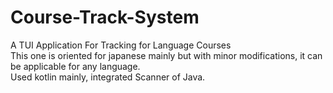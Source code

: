# Course-Track-System
A TUI Application For Tracking for Language Courses <br>
This one is oriented for japanese mainly but with minor modifications, it can be applicable for any language. <br>
Used kotlin mainly, integrated Scanner of Java. <br>

